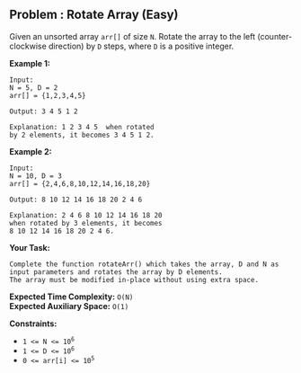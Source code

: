## Problem : Rotate Array (Easy)

Given an unsorted array ```arr[]``` of size ```N```. Rotate the array to the left (counter-clockwise direction) by ```D``` steps, 
where ```D``` is a positive integer. 

**Example 1:**
```
Input:
N = 5, D = 2
arr[] = {1,2,3,4,5}

Output: 3 4 5 1 2

Explanation: 1 2 3 4 5  when rotated
by 2 elements, it becomes 3 4 5 1 2.
```

**Example 2:**
```
Input:
N = 10, D = 3
arr[] = {2,4,6,8,10,12,14,16,18,20}

Output: 8 10 12 14 16 18 20 2 4 6

Explanation: 2 4 6 8 10 12 14 16 18 20 
when rotated by 3 elements, it becomes 
8 10 12 14 16 18 20 2 4 6.
``` 

**Your Task:**
```
Complete the function rotateArr() which takes the array, D and N as input parameters and rotates the array by D elements. 
The array must be modified in-place without using extra space. 
```
 
**Expected Time Complexity:** ```O(N)```<br>
**Expected Auxiliary Space:** ```O(1)```

**Constraints:**
<ul>
<li><code>1 <= N <= 10<sup>6</sup></code></li>
<li><code>1 <= D <= 10<sup>6</sup></code></li>
<li><code>0 <= arr[i] <= 10<sup>5</sup></code></li>
</ul>



